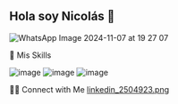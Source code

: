 ## Hola soy Nicolás 👋

![WhatsApp Image 2024-11-07 at 19 27 07](https://github.com/user-attachments/assets/b0882c47-608d-48d1-8977-6dcf922dd04f)

💼  Mis Skills 

![image](https://github.com/user-attachments/assets/440d7b1e-ffc4-4dc0-9b51-2cd156044b90)
![image](https://github.com/user-attachments/assets/04d9853d-a4aa-4560-998f-97880db86832)
![image](https://github.com/user-attachments/assets/e4204f11-2ae9-4a8c-996f-24b49370c2f0)

🤝🏻  Connect with Me
[linkedin_2504923.png](https://www.linkedin.com/in/nicolas-boniface-10b083112/)







<!--
**Nicobonigit/Nicobonigit** is a ✨ _special_ ✨ repository because its `README.md` (this file) appears on your GitHub profile.

Here are some ideas to get you started:

- 🔭 I’m currently working on ...
- 🌱 I’m currently learning ...
- 👯 I’m looking to collaborate on ...
- 🤔 I’m looking for help with ...
- 💬 Ask me about ...
- 📫 How to reach me: ...
- 😄 Pronouns: ...
- ⚡ Fun fact: ...
-->
